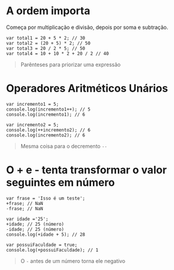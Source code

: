 # A ordem importa
Começa por multiplicação e divisão, depois por soma e subtração.
```
var total1 = 20 + 5 * 2; // 30
var total2 = (20 + 5) * 2; // 50
var total3 = 20 / 2 * 5; // 50
var total4 = 10 + 10 * 2 + 20 / 2 // 40
```
> Parênteses para priorizar uma expressão

# Operadores Aritméticos Unários
```
var incremento1 = 5;
console.log(incremento1++); // 5
console.log(incremento1); // 6

var incremento2 = 5;
console.log(++incremento2); // 6
console.log(incremento2); // 6
```
> Mesma coisa para o decremento ` -- `

# O + e - tenta transformar o valor seguintes em número
```
var frase = 'Isso é um teste';
+frase; // NaN
-frase; // NaN

var idade ='25';
+idade; // 25 (número)
-idade; // 25 (número)
console.log(+idade + 5); // 28

var possuiFaculdade = true;
console.log(+possuiFaculdade); // 1
```
>O ` - ` antes de um número torna ele negativo